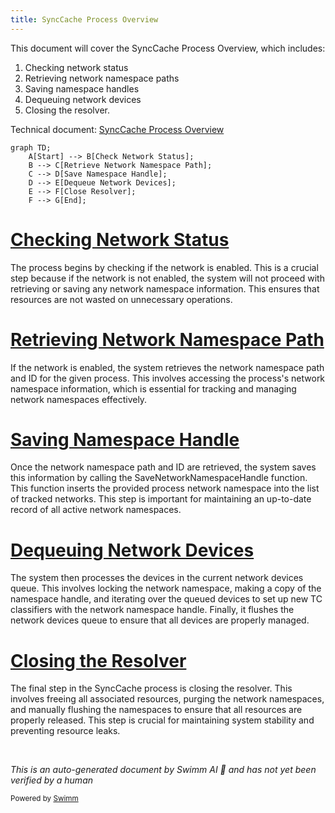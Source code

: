 ```yaml
---
title: SyncCache Process Overview
---
```

This document will cover the SyncCache Process Overview, which includes:

1. Checking network status
2. Retrieving network namespace paths
3. Saving namespace handles
4. Dequeuing network devices
5. Closing the resolver.

Technical document: <SwmLink doc-title="SyncCache Process Overview">[SyncCache Process Overview](/.swm/synccache-process-overview.n3lxzizn.sw.md)</SwmLink>

```mermaid
graph TD;
    A[Start] --> B[Check Network Status];
    B --> C[Retrieve Network Namespace Path];
    C --> D[Save Namespace Handle];
    D --> E[Dequeue Network Devices];
    E --> F[Close Resolver];
    F --> G[End];
```

# [Checking Network Status](https://app.swimm.io/repos/Z2l0aHViJTNBJTNBZGF0YWRvZy1hZ2VudCUzQSUzQVN3aW1tLURlbW8=/docs/n3lxzizn#synccache)

The process begins by checking if the network is enabled. This is a crucial step because if the network is not enabled, the system will not proceed with retrieving or saving any network namespace information. This ensures that resources are not wasted on unnecessary operations.

# [Retrieving Network Namespace Path](https://app.swimm.io/repos/Z2l0aHViJTNBJTNBZGF0YWRvZy1hZ2VudCUzQSUzQVN3aW1tLURlbW8=/docs/n3lxzizn#synccache)

If the network is enabled, the system retrieves the network namespace path and ID for the given process. This involves accessing the process's network namespace information, which is essential for tracking and managing network namespaces effectively.

# [Saving Namespace Handle](https://app.swimm.io/repos/Z2l0aHViJTNBJTNBZGF0YWRvZy1hZ2VudCUzQSUzQVN3aW1tLURlbW8=/docs/n3lxzizn#savenetworknamespacehandle)

Once the network namespace path and ID are retrieved, the system saves this information by calling the SaveNetworkNamespaceHandle function. This function inserts the provided process network namespace into the list of tracked networks. This step is important for maintaining an up-to-date record of all active network namespaces.

# [Dequeuing Network Devices](https://app.swimm.io/repos/Z2l0aHViJTNBJTNBZGF0YWRvZy1hZ2VudCUzQSUzQVN3aW1tLURlbW8=/docs/n3lxzizn#dequeuenetworkdevices)

The system then processes the devices in the current network devices queue. This involves locking the network namespace, making a copy of the namespace handle, and iterating over the queued devices to set up new TC classifiers with the network namespace handle. Finally, it flushes the network devices queue to ensure that all devices are properly managed.

# [Closing the Resolver](https://app.swimm.io/repos/Z2l0aHViJTNBJTNBZGF0YWRvZy1hZ2VudCUzQSUzQVN3aW1tLURlbW8=/docs/n3lxzizn#close)

The final step in the SyncCache process is closing the resolver. This involves freeing all associated resources, purging the network namespaces, and manually flushing the namespaces to ensure that all resources are properly released. This step is crucial for maintaining system stability and preventing resource leaks.

&nbsp;

*This is an auto-generated document by Swimm AI 🌊 and has not yet been verified by a human*

<SwmMeta version="3.0.0" repo-id="Z2l0aHViJTNBJTNBZGF0YWRvZy1hZ2VudCUzQSUzQVN3aW1tLURlbW8=" repo-name="datadog-agent"><sup>Powered by [Swimm](/)</sup></SwmMeta>
